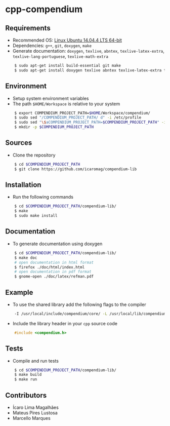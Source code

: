 # cpp-compendium

## Requirements

- Recommended OS: [Linux Ubuntu 14.04.4 LTS 64-bit](http://releases.ubuntu.com/14.04/)
- Dependencies: `g++`, `git`, `doxygen`, `make`
- Generate documentation: `doxygen`, `texlive`, `abntex`, `texlive-latex-extra`, `texlive-lang-portuguese`, `texlive-math-extra`

```sh
    $ sudo apt-get install build-essential git make
    $ sudo apt-get install doxygen texlive abntex texlive-latex-extra texlive-lang-portuguese texlive-math-extra
```

## Environment

- Setup system environment variables
- The path `$HOME/Workspace` is relative to your system

```sh
    $ export COMPENDIUM_PROJECT_PATH=$HOME/Workspace/compendium/
    $ sudo sed "/COMPENDIUM_PROJECT_PATH/ d" -i /etc/profile
    $ sudo sed "\$aCOMPENDIUM_PROJECT_PATH=$COMPENDIUM_PROJECT_PATH" -i /etc/profile
    $ mkdir -p $COMPENDIUM_PROJECT_PATH
```

## Sources

- Clone the repository

```sh
    $ cd $COMPENDIUM_PROJECT_PATH
    $ git clone https://github.com/icaromag/compendium-lib
```

## Installation

- Run the following commands

```sh
    $ cd $COMPENDIUM_PROJECT_PATH/compendium-lib/
    $ make
    $ sudo make install
```

## Documentation

- To generate documentation using doxygen

```sh
    $ cd $COMPENDIUM_PROJECT_PATH/compendium-lib/
    $ make doc
    # open documentation in html format
    $ firefox ./doc/html/index.html
    # open documentation in pdf format
    $ gnome-open ./doc/latex/refman.pdf
```

## Example

- To use the shared library add the following flags to the compiler

```sh
    -I /usr/local/include/compendium/core/ -L /usr/local/lib/compendium/core/ -lcompendium main.cpp -o a.out
```

- Include the library header in your `cpp` source code

```cpp
    #include <compendium.h>
```

## Tests

- Compile and run tests

```sh
    $ cd $COMPENDIUM_PROJECT_PATH/compendium-lib/
    $ make build
    $ make run
```

## Contributors

* Ícaro Lima Magalhães
* Mateus Pires Lustosa
* Marcello Marques
